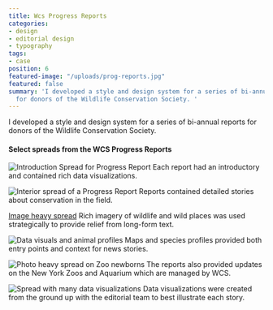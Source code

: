 ```yaml
---
title: Wcs Progress Reports
categories:
- design
- editorial design
- typography
tags:
- case
position: 6
featured-image: "/uploads/prog-reports.jpg"
featured: false
summary: 'I developed a style and design system for a series of bi-annual reports
  for donors of the Wildlife Conservation Society. '
---
```


I developed a style and design system for a series of bi-annual reports for donors of the Wildlife Conservation Society. 

#### Select spreads from the WCS Progress Reports

![Introduction Spread for Progress Report](/uploads/ele-spread-2.jpg)
Each report had an introductory and contained rich data visualizations.

![Interior spread of a Progress Report](/uploads/ele-spread-1.jpg)
Reports contained detailed stories about conservation in the field.

[Image heavy spread](/uploads/apes-spread-1)
Rich imagery of wildlife and wild places was used strategically to provide relief from long-form text.

![Data visuals and animal profiles](/uploads/oceans-spread-3.jpg)
Maps and species profiles provided both entry points and context for news stories.

![Photo heavy spread on Zoo newborns](/uploads/wcs-spread-2.jpg)
The reports also provided updates on the New York Zoos and Aquarium which are managed by WCS.

![Spread with many data visualizations](/uploads/wcs-spread-6.jpg)
Data visualizations were created from the ground up with the editorial team to best illustrate each story.